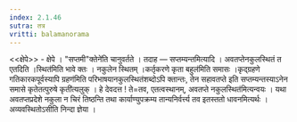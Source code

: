 ```yaml
---
index: 2.1.46
sutra: तत्र
vritti: balamanorama
---
```


<<क्षेपे>> - क्षेपे । "सप्तमी"क्तेने॑ति चानुवर्तते । तदाह — सप्तम्यन्तमित्यादि । अवतप्तेनकुलस्थितं त एतदिति ।स्थित॑मिति भावे क्तः । नकुलेन स्थितम् ।कर्तृकरणे कृता बहुल॑मिति समासः ।कृद्ग्रहणे गतिकारकपूर्वस्यापि ग्रहण॑मिति परिभाषयानकुलस्थित॑शब्दोऽपि क्तान्तः, तेन सहावतप्ते इति सप्तम्यन्तस्याऽनेन समासे कृतेतत्पुरुषे कृती॑त्यलुक् । हे देवदत्त ! ते=तव, एतत्वस्थानम्, अवतप्ते नकुलस्थित॑मित्यन्वयः । यथा अवतप्तप्रदेशे नकुला न चिरं तिष्ठन्ति तथा कार्याण्युपक्रम्य तान्यनिर्वर्त्त्य तव इतस्ततो धावनमित्यर्थः । अव्यवस्थितोऽसीति निन्दा ज्ञेया । 
